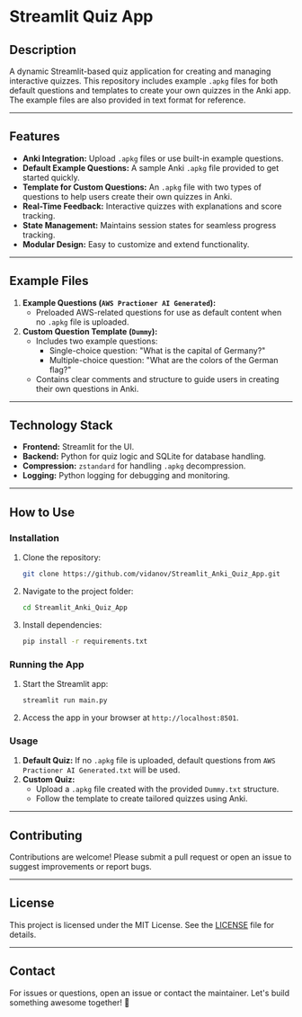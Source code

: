# Streamlit Quiz App

## Description

A dynamic Streamlit-based quiz application for creating and managing interactive quizzes. This repository includes example `.apkg` files for both default questions and templates to create your own quizzes in the Anki app. The example files are also provided in text format for reference.

---

## Features

- **Anki Integration:** Upload `.apkg` files or use built-in example questions.
- **Default Example Questions:** A sample Anki `.apkg` file provided to get started quickly.
- **Template for Custom Questions:** An `.apkg` file with two types of questions to help users create their own quizzes in Anki.
- **Real-Time Feedback:** Interactive quizzes with explanations and score tracking.
- **State Management:** Maintains session states for seamless progress tracking.
- **Modular Design:** Easy to customize and extend functionality.

---

## Example Files

1. **Example Questions (`AWS Practioner AI Generated`):**
   - Preloaded AWS-related questions for use as default content when no `.apkg` file is uploaded.
2. **Custom Question Template (`Dummy`):**
   - Includes two example questions:
     - Single-choice question: "What is the capital of Germany?"
     - Multiple-choice question: "What are the colors of the German flag?"
   - Contains clear comments and structure to guide users in creating their own questions in Anki.

---

## Technology Stack

- **Frontend:** Streamlit for the UI.
- **Backend:** Python for quiz logic and SQLite for database handling.
- **Compression:** `zstandard` for handling `.apkg` decompression.
- **Logging:** Python logging for debugging and monitoring.

---

## How to Use

### Installation

1. Clone the repository:

   ```bash
   git clone https://github.com/vidanov/Streamlit_Anki_Quiz_App.git
   ```

2. Navigate to the project folder:

   ```bash
   cd Streamlit_Anki_Quiz_App
   ```

3. Install dependencies:

   ```bash
   pip install -r requirements.txt
   ```

### Running the App

1. Start the Streamlit app:

   ```bash
   streamlit run main.py
   ```

2. Access the app in your browser at `http://localhost:8501`.

### Usage

1. **Default Quiz:** If no `.apkg` file is uploaded, default questions from `AWS Practioner AI Generated.txt` will be used.
2. **Custom Quiz:**
   - Upload a `.apkg` file created with the provided `Dummy.txt` structure.
   - Follow the template to create tailored quizzes using Anki.

---

## Contributing

Contributions are welcome! Please submit a pull request or open an issue to suggest improvements or report bugs.

---

## License

This project is licensed under the MIT License. See the [LICENSE](LICENSE) file for details. 

---

## Contact

For issues or questions, open an issue or contact the maintainer. Let's build something awesome together! 🚀